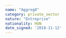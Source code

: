 ```yaml
---
name: "Aggreg8"
category: private_sector
nature: "Entreprise"
nationality: HUN
date_signed: '2018-11-12'
---
```

    